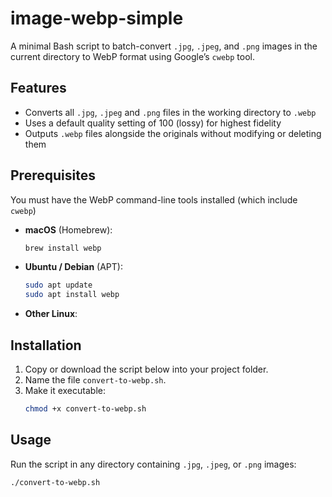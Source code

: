 # image-webp-simple

A minimal Bash script to batch-convert `.jpg`, `.jpeg`, and `.png` images in the current directory to WebP format using Google’s `cwebp` tool.

## Features

- Converts all `.jpg`, `.jpeg` and `.png` files in the working directory to `.webp`
- Uses a default quality setting of 100 (lossy) for highest fidelity
- Outputs `.webp` files alongside the originals without modifying or deleting them

## Prerequisites

You must have the WebP command-line tools installed (which include `cwebp`)

- **macOS** (Homebrew):  
  ```bash
  brew install webp
  ```

- **Ubuntu / Debian** (APT):  
  ```bash
  sudo apt update
  sudo apt install webp
  ```

- **Other Linux**:

## Installation

1. Copy or download the script below into your project folder.
2. Name the file `convert-to-webp.sh`.
3. Make it executable:
   ```bash
   chmod +x convert-to-webp.sh
   ```

## Usage

Run the script in any directory containing `.jpg`, `.jpeg`, or `.png` images:

```bash
./convert-to-webp.sh
```

